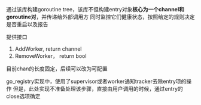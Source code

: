 通过该库构建goroutine tree，该库不但构建entry对象**核心为一个channel和goroutine对**，并传递给外部调用方
同时监控它们健康状态，按照给定的规则决定是否重启以及报告

提供接口
1. AddWorker, return channel
2. RemoveWorker， return bool

目前chan的长度固定，后续可以改为可配置

go_registry实现中，使用了supervisor或者worker通知tracker去除entry项的操作
但是，此处实现不准备处理该步骤，直接由用户调用的时候，通过entry的close选项确定


